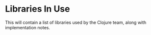 # Libraries In Use
This will contain a list of libraries used by the Clojure team, along with implementation notes.